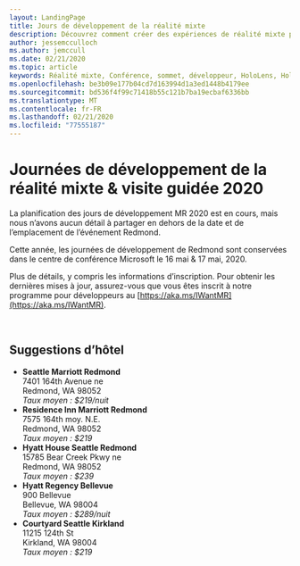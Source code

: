 ```yaml
---
layout: LandingPage
title: Jours de développement de la réalité mixte
description: Découvrez comment créer des expériences de réalité mixte pour HoloLens et des casques immersifs.
author: jessemcculloch
ms.author: jemccull
ms.date: 02/21/2020
ms.topic: article
keywords: Réalité mixte, Conférence, sommet, développeur, HoloLens, HoloLens 2, Kinect
ms.openlocfilehash: be3b09e177b04cd7d163994d1a3ed1448b4179ee
ms.sourcegitcommit: bd536f4f99c71418b55c121b7ba19ecbaf6336bb
ms.translationtype: MT
ms.contentlocale: fr-FR
ms.lasthandoff: 02/21/2020
ms.locfileid: "77555187"
---
```

# <a name="mixed-reality-dev-days--tour-2020"></a>Journées de développement de la réalité mixte & visite guidée 2020

La planification des jours de développement MR 2020 est en cours, mais nous n’avons aucun détail à partager en dehors de la date et de l’emplacement de l’événement Redmond.

Cette année, les journées de développement de Redmond sont conservées dans le centre de conférence Microsoft le 16 mai & 17 mai, 2020.

Plus de détails, y compris les informations d’inscription.  Pour obtenir les dernières mises à jour, assurez-vous que vous êtes inscrit à notre programme pour développeurs au [https://aka.ms/IWantMR](https://aka.ms/IWantMR).



</br>

## <a name="hotel-suggestions"></a>Suggestions d’hôtel

* **Seattle Marriott Redmond**</br>
  7401 164th Avenue ne</br>
  Redmond, WA 98052</br>
  _Taux moyen : $219/nuit_
* **Residence Inn Marriott Redmond**</br>
  7575 164th moy. N.E.</br>
  Redmond, WA 98052</br>
  _Taux moyen : $219_
* **Hyatt House Seattle Redmond**</br>
  15785 Bear Creek Pkwy ne</br>
  Redmond, WA 98052</br>
  _Taux moyen : $239_
* **Hyatt Regency Bellevue**</br>
  900 Bellevue</br>
  Bellevue, WA 98004</br>
  _Taux moyen : $289/nuit_
* **Courtyard Seattle Kirkland**</br>
  11215 124th St</br>
  Kirkland, WA 98004</br>
  _Taux moyen : $219_
